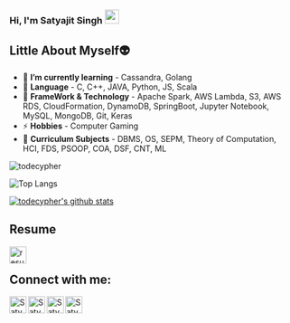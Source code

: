 ### Hi, I'm Satyajit Singh <img src="https://media.giphy.com/media/hvRJCLFzcasrR4ia7z/giphy.gif" width="25px">
## Little About Myself👽
- 🌱 **I’m currently learning** - Cassandra, Golang
- 💬 **Language** - C, C++, JAVA, Python, JS, Scala
- 🥅 **FrameWork & Technology** - Apache Spark, AWS Lambda, S3, AWS RDS, CloudFormation, DynamoDB, SpringBoot, Jupyter Notebook, MySQL, MongoDB, Git, Keras
- ⚡ **Hobbies** - Computer Gaming
- 📕 **Curriculum Subjects** - DBMS, OS, SEPM, Theory of Computation, HCI, FDS, PSOOP, COA, DSF, CNT, ML


<p align="left"> <img src="https://komarev.com/ghpvc/?username=todecypher&label=Profile%20views&color=0e75b6&style=flat" alt="todecypher" /> </p>


![Top Langs](https://github-readme-stats.vercel.app/api/top-langs/?username=todecypher)

[![todecypher's github stats](https://github-readme-stats.vercel.app/api?username=todecypher&count_private=true&include_all_commits=true&theme=radical) ](https://google.com)

## **Resume**
[<img align="left" alt="resume | Resume" width="30px" src="https://cdn4.iconfinder.com/data/icons/education-glyphs-vol-3/52/resume__profile__document__job__CV__interview__career-512.png" />][Resume]
<br />

## Connect with me:
[<img align="left" alt="Satyajit | StopStalk" width="30px" src="https://avatars1.githubusercontent.com/u/14951079?s=400&v=4" />][StopStalk]
[<img align="left" alt="Satyajit | Facebook" width="30px" src="https://cdn.jsdelivr.net/npm/simple-icons@v3/icons/facebook.svg" />][Facebook]
[<img align="left" alt="Satyajit | Instagram" width="30px" src="https://cdn.jsdelivr.net/npm/simple-icons@v3/icons/instagram.svg" />][Instagram]
[<img align="left" alt="Satyajit | LinkedIn" width="30px" src="https://cdn.jsdelivr.net/npm/simple-icons@v3/icons/linkedin.svg" />][linkedin]
<br />
<!-- This section you create this variables that are used above -->
[Facebook]: https://www.facebook.com/devilsatya88
[Instagram]: https://www.instagram.com/decy.16/
[linkedin]: https://www.linkedin.com/in/todecypher/
[StopStalk]: https://www.stopstalk.com/user/profile/todecypher
[Resume]: https://drive.google.com/file/d/1HT_8VsvmFCZdUkIW9mbYrDEwifylkKZu/view?usp=sharing
